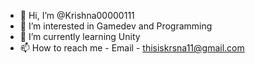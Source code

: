 - 👋 Hi, I’m @Krishna00000111
- 👀 I’m interested in Gamedev and Programming 
- 🌱 I’m currently learning Unity 
- 📫 How to reach me - Email - thisiskrsna11@gmail.com 

<!---
Krishna00000111/Krishna00000111 is a ✨ special ✨ repository because its `README.md` (this file) appears on your GitHub profile.
You can click the Preview link to take a look at your changes.
--->
